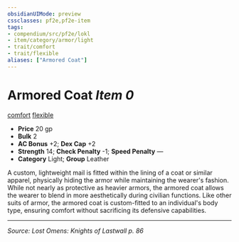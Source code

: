 ```yaml
---
obsidianUIMode: preview
cssclasses: pf2e,pf2e-item
tags:
- compendium/src/pf2e/lokl
- item/category/armor/light
- trait/comfort
- trait/flexible
aliases: ["Armored Coat"]
---
```

# Armored Coat *Item 0*  
[comfort](rules/traits/comfort.md "Comfort Armor Trait")  [flexible](rules/traits/flexible.md "Flexible Armor Trait")  

- **Price** 20 gp
- **Bulk** 2
- **AC Bonus** +2; **Dex Cap** +2
- **Strength** 14; **Check Penalty** -1; **Speed Penalty** —
- **Category** Light; **Group** Leather 

A custom, lightweight mail is fitted within the lining of a coat or similar apparel, physically hiding the armor while maintaining the wearer's fashion. While not nearly as protective as heavier armors, the armored coat allows the wearer to blend in more aesthetically during civilian functions. Like other suits of armor, the armored coat is custom-fitted to an individual's body type, ensuring comfort without sacrificing its defensive capabilities.


---
*Source: Lost Omens: Knights of Lastwall p. 86*
